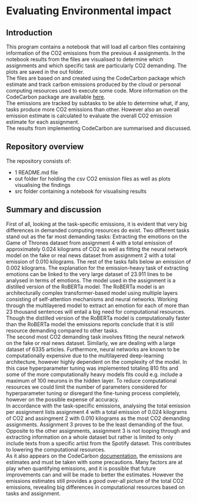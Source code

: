 # Evaluating Environmental impact


## Introduction
This program contains a notebook that will load all carbon files containing information of the CO2 emissions from the previous 4 assignments. In the notebook results from the files are visualised to determine which assignments and which specific task are particularly CO2 demanding. The plots are saved in the out folder. <br>
The files are based on and created using the CodeCarbon package which estimate and track carbon emissions produced by the cloud or personal computing resources used to execute some code. More information on the CodeCarbon package are available [here](https://codecarbon.io/). <br>
The emissions are tracked by subtasks to be able to determine what, if any, tasks produce more CO2 emissions than other. However also an overall emission estimate is calculated to evaluate the overall CO2 emission estimate for each assignment. <br>
The results from implementing CodeCarbon are summarised and discussed.


## Repository overview 
The repository consists of:
- 1 README.md file
- out folder for holding the csv CO2 emission files as well as plots visualising the findings
- src folder containing a notebook for visualising results 


## Summary and discussion
First of all, looking at the task-specific emissions, it is evident that very big differences in demanded computing resources do exist. Two different tasks stand out as the far most demanding tasks: Extracting the emotions on the Game of Thrones dataset from assignment 4 with a total emission of approximately 0.024 kilograms of CO2 as well as fitting the neural network model on the fake or real news dataset from assignment 2 with a total emission of 0.010 kilograms. The rest of the tasks falls below an emission of 0.002 kilograms. The explanation for the emission-heavy task of extracting emotions can be linked to the very large dataset of 23.911 lines to be analysed in terms of emotions. The model used in the assignment is a distilled version of the RoBERTa model. The RoBERTa model is an architecturally complex transformer-based model using multiple layers consisting of self-attention mechanisms and neural networks. Working through the multilayered model to extract an emotion for each of more than 23 thousand sentences will entail a big need for computational resources.<br>
Though the distilled version of the RoBERTa model is computationally faster than the RoBERTa model the emissions reports conclude that it is still resource demanding compared to other tasks. <br>
The second most CO2 demanding task involves fitting the neural network on the fake or real news dataset. Similarly, we are dealing with a large dataset of 6335 articles. Furthermore, neural networks are known to be computationally expensive due to the multilayered deep-learning architecture, however highly dependent on the complexity of the model. In this case hyperparameter tuning was implemented totaling 810 fits and some of the more computationally heavy models fits could e.g. include a maximum of 100 neurons in the hidden layer. To reduce computational resources we could limit the number of parameters considered for hyperparameter tuning or disregard the fine-tuning process completely, however on the possible expense of accuracy. <br>
In accordance with the task-specific emissions, analysing the total emission per assignment lists assignment 4 with a total emission of 0.024 kilograms of CO2 and assingment 2 with 0.010 kilograms as the most CO2 demanding assignments. Assignment 3 proves to be the least demanding of the four. Opposite to the other assignments, assignment 3 is not looping through and extracting information on a whole dataset but rather is limited to only include texts from a specific artist from the Spotify dataset. This contributes to lowering the computational resources. <br>
As it also appears on the CodeCarbon [documentation](https://mlco2.github.io/codecarbon/faq.html), the emissions are estimates and must be taken with some precautions. Many factors are at play when quantifying emissions, and it is possible that future improvements can and will be made to better the estimates. However the emissions estimates still provides a good over-all picture of the total CO2 emissions, revealing big differences in computational resources based on tasks and assignment. 

